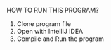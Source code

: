 HOW TO RUN THIS PROGRAM?

1. Clone program file
2. Open with IntelliJ IDEA
3. Compile and Run the program
